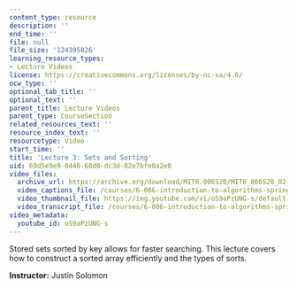 ```yaml
---
content_type: resource
description: ''
end_time: ''
file: null
file_size: '124395826'
learning_resource_types:
- Lecture Videos
license: https://creativecommons.org/licenses/by-nc-sa/4.0/
ocw_type: ''
optional_tab_title: ''
optional_text: ''
parent_title: Lecture Videos
parent_type: CourseSection
related_resources_text: ''
resource_index_text: ''
resourcetype: Video
start_time: ''
title: 'Lecture 3: Sets and Sorting'
uid: 69d5e9e9-0446-68d0-dc3d-02e7bfe0a2e0
video_files:
  archive_url: https://archive.org/download/MIT6.006S20/MIT6_006S20_02_11_Lecture_3_300k.mp4
  video_captions_file: /courses/6-006-introduction-to-algorithms-spring-2020/29bcfe7d3a1d5fbf8ffae177906f0992_oS9aPzUNG-s.vtt
  video_thumbnail_file: https://img.youtube.com/vi/oS9aPzUNG-s/default.jpg
  video_transcript_file: /courses/6-006-introduction-to-algorithms-spring-2020/78acbf986a7f22ac905a4b5c44dd6ca0_oS9aPzUNG-s.pdf
video_metadata:
  youtube_id: oS9aPzUNG-s
---
```


Stored sets sorted by key allows for faster searching. This lecture covers how to construct a sorted array efficiently and the types of sorts.

**Instructor:** Justin Solomon

